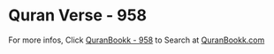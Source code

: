 # Quran Verse - 958 

For more infos, Click [QuranBookk - 958](https://www.quranbookk.com/quran/search?q=958) to Search at [QuranBookk.com](http://quranbookk.com/)